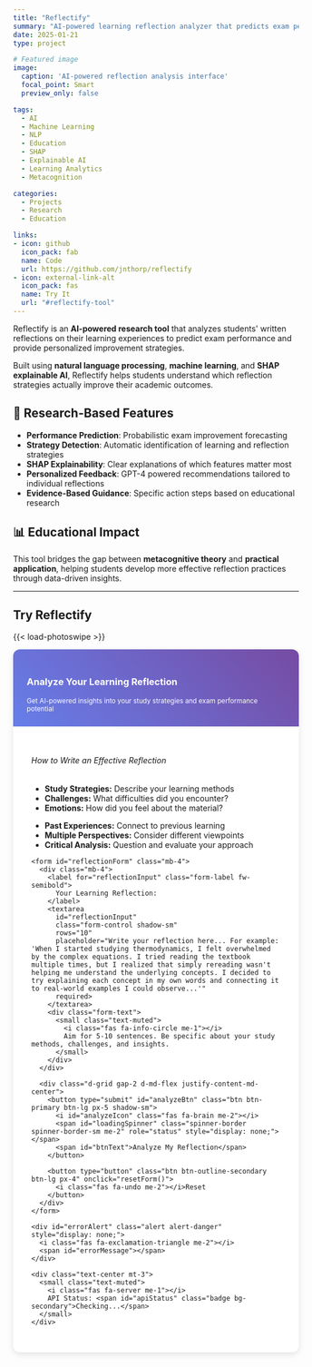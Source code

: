 ```yaml
---
title: "Reflectify"
summary: "AI-powered learning reflection analyzer that predicts exam performance and provides personalized improvement strategies."
date: 2025-01-21
type: project

# Featured image
image:
  caption: 'AI-powered reflection analysis interface'
  focal_point: Smart
  preview_only: false

tags:
  - AI
  - Machine Learning  
  - NLP
  - Education
  - SHAP
  - Explainable AI
  - Learning Analytics
  - Metacognition

categories:
  - Projects
  - Research
  - Education

links:
- icon: github
  icon_pack: fab
  name: Code
  url: https://github.com/jnthorp/reflectify
- icon: external-link-alt
  icon_pack: fas
  name: Try It
  url: "#reflectify-tool"
---
```


Reflectify is an **AI-powered research tool** that analyzes students' written reflections on their learning experiences to predict exam performance and provide personalized improvement strategies.

Built using **natural language processing**, **machine learning**, and **SHAP explainable AI**, Reflectify helps students understand which reflection strategies actually improve their academic outcomes.

## 🔬 Research-Based Features

- **Performance Prediction**: Probabilistic exam improvement forecasting
- **Strategy Detection**: Automatic identification of learning and reflection strategies  
- **SHAP Explainability**: Clear explanations of which features matter most
- **Personalized Feedback**: GPT-4 powered recommendations tailored to individual reflections
- **Evidence-Based Guidance**: Specific action steps based on educational research

## 📊 Educational Impact

This tool bridges the gap between **metacognitive theory** and **practical application**, helping students develop more effective reflection practices through data-driven insights.

---

## Try Reflectify

{{< load-photoswipe >}}

<style>
.reflectify-card {
  background: #fff;
  border-radius: 12px;
  box-shadow: 0 4px 12px rgba(0,0,0,0.1);
  border: none;
  margin-bottom: 2rem;
}

.reflectify-header {
  background: linear-gradient(45deg, #667eea, #764ba2);
  color: white;
  padding: 1.5rem;
  border-radius: 12px 12px 0 0;
}

.reflectify-body {
  padding: 2rem;
}

.form-control:focus {
  border-color: #667eea;
  box-shadow: 0 0 0 0.2rem rgba(102, 126, 234, 0.25);
}

.btn-primary {
  background: linear-gradient(45deg, #667eea, #764ba2);
  border: none;
}

.btn-primary:hover {
  background: linear-gradient(45deg, #5a67d8, #6b46c1);
  transform: translateY(-1px);
}

@media (max-width: 768px) {
  .reflectify-body {
    padding: 1rem;
  }
}
</style>

<link href="https://cdnjs.cloudflare.com/ajax/libs/bootstrap/5.3.0/css/bootstrap.min.css" rel="stylesheet">
<link href="https://cdnjs.cloudflare.com/ajax/libs/font-awesome/6.4.0/css/all.min.css" rel="stylesheet">

<div id="reflectify-tool" class="reflectify-card">
  <div class="reflectify-header">
    <h3 class="mb-0 d-flex align-items-center">
      <i class="fas fa-microscope me-3"></i>
      Analyze Your Learning Reflection
    </h3>
    <small class="opacity-75 mt-2 d-block">Get AI-powered insights into your study strategies and exam performance potential</small>
  </div>
  
  <div class="reflectify-body">
    <div class="alert alert-info mb-4">
      <h6 class="alert-heading mb-2">
        <i class="fas fa-lightbulb me-2"></i>How to Write an Effective Reflection
      </h6>
      <div class="row">
        <div class="col-md-6">
          <ul class="mb-0 small">
            <li><strong>Study Strategies:</strong> Describe your learning methods</li>
            <li><strong>Challenges:</strong> What difficulties did you encounter?</li>
            <li><strong>Emotions:</strong> How did you feel about the material?</li>
          </ul>
        </div>
        <div class="col-md-6">
          <ul class="mb-0 small">
            <li><strong>Past Experiences:</strong> Connect to previous learning</li>
            <li><strong>Multiple Perspectives:</strong> Consider different viewpoints</li>
            <li><strong>Critical Analysis:</strong> Question and evaluate your approach</li>
          </ul>
        </div>
      </div>
    </div>

    <form id="reflectionForm" class="mb-4">
      <div class="mb-4">
        <label for="reflectionInput" class="form-label fw-semibold">
          Your Learning Reflection:
        </label>
        <textarea 
          id="reflectionInput" 
          class="form-control shadow-sm" 
          rows="10" 
          placeholder="Write your reflection here... For example: 'When I started studying thermodynamics, I felt overwhelmed by the complex equations. I tried reading the textbook multiple times, but I realized that simply rereading wasn't helping me understand the underlying concepts. I decided to try explaining each concept in my own words and connecting it to real-world examples I could observe...'"
          required>
        </textarea>
        <div class="form-text">
          <small class="text-muted">
            <i class="fas fa-info-circle me-1"></i>
            Aim for 5-10 sentences. Be specific about your study methods, challenges, and insights.
          </small>
        </div>
      </div>
      
      <div class="d-grid gap-2 d-md-flex justify-content-md-center">
        <button type="submit" id="analyzeBtn" class="btn btn-primary btn-lg px-5 shadow-sm">
          <i id="analyzeIcon" class="fas fa-brain me-2"></i>
          <span id="loadingSpinner" class="spinner-border spinner-border-sm me-2" role="status" style="display: none;"></span>
          <span id="btnText">Analyze My Reflection</span>
        </button>
        
        <button type="button" class="btn btn-outline-secondary btn-lg px-4" onclick="resetForm()">
          <i class="fas fa-undo me-2"></i>Reset
        </button>
      </div>
    </form>
    
    <div id="errorAlert" class="alert alert-danger" style="display: none;">
      <i class="fas fa-exclamation-triangle me-2"></i>
      <span id="errorMessage"></span>
    </div>
    
    <div class="text-center mt-3">
      <small class="text-muted">
        <i class="fas fa-server me-1"></i>
        API Status: <span id="apiStatus" class="badge bg-secondary">Checking...</span>
      </small>
    </div>
  </div>
</div>

<div id="results" style="display: none;"></div>

<script src="/js/reflectify_hugo.js"></script>
<script src="https://cdnjs.cloudflare.com/ajax/libs/bootstrap/5.3.0/js/bootstrap.bundle.min.js"></script>
